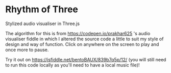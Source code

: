 # Rhythm of Three 
Stylized audio visualiser in Three.js

The algorithm for this is from https://codepen.io/prakhar625 's audio visualiser fiddle in which I altered the source code a little to suit my style of design and way of function. Click on anywhere on the screen to play and once more to pause.

Try it out on https://jsfiddle.net/bentoBAUX/839b7q5p/12/ (you will still need to run this code locally as you'll need to have a local music file)!
